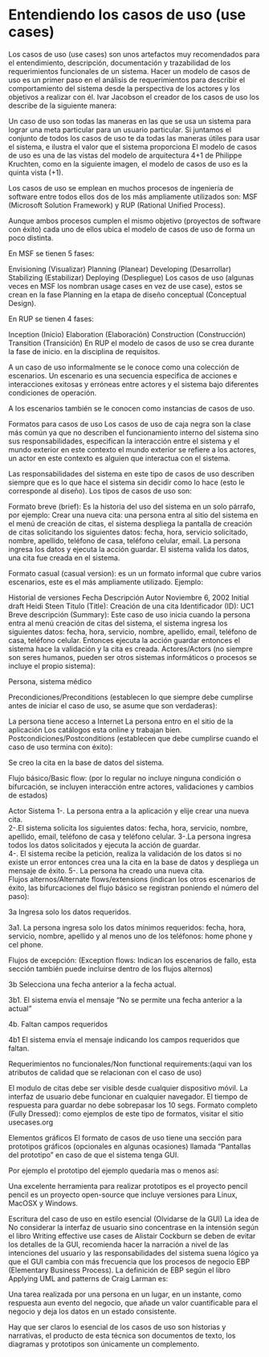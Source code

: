 # Entendiendo los casos de uso (use cases)

Los casos de uso (use cases) son unos artefactos muy recomendados para el entendimiento, descripción, documentación y trazabilidad de los requerimientos funcionales de un sistema. Hacer un modelo de casos de uso es un primer paso en el análisis de requerimientos para describir el comportamiento del sistema desde la perspectiva de los actores y los objetivos a realizar con él. Ivar Jacobson el creador de los casos de uso los describe de la siguiente manera:

Un caso de uso son todas las maneras en las que se usa un sistema para lograr una meta particular para un usuario particular. Si juntamos el conjunto de todos los casos de uso te da todas las maneras útiles para usar el sistema, e ilustra el valor que el sistema proporciona
El modelo de casos de uso es una de las vistas del modelo de arquitectura 4+1 de Philippe Kruchten, como en la siguiente imagen, el modelo de casos de uso es la quinta vista (+1).



Los casos de uso se emplean en muchos procesos de ingeniería de software entre todos ellos dos de los más ampliamente utilizados son: MSF (Microsoft Solution Framework) y RUP (Rational Unified Process).

Aunque ambos procesos cumplen el mismo objetivo (proyectos de software con éxito) cada uno de ellos ubica el modelo de casos de uso de forma un poco distinta.

En MSF se tienen 5 fases:

Envisioning (Visualizar)
Planning (Planear)
Developing (Desarrollar)
Stabilizing (Estabilizar)
Deploying (Despliegue)
Los casos de uso (algunas veces en MSF los nombran usage cases en vez de use case), estos se crean en la fase Planning en la etapa de diseño conceptual (Conceptual Design).

En RUP se tienen 4 fases:

Inception (Inicio)
Elaboration (Elaboración)
Construction (Construcción)
Transition (Transición)
En RUP el modelo de casos de uso se crea durante la fase de inicio. en la disciplina de requisitos.

A un caso de uso informalmente se le conoce como una colección de escenarios. Un escenario es una secuencia especifica de acciones e interacciones exitosas y erróneas entre actores y el sistema bajo diferentes condiciones de operación.

A los escenarios también se le conocen como instancias de casos de uso.

Formatos para casos de uso
Los casos de uso de caja negra son la clase más común ya que no describen el funcionamiento interno del sistema sino sus responsabilidades, especifican la interacción entre el sistema y el mundo exterior en este contexto el mundo exterior se refiere a los actores, un actor en este contexto es alguien que interactua con el sistema.

Las responsabilidades del sistema en este tipo de casos de uso describen siempre que es lo que hace el sistema sin decidir como lo hace (esto le corresponde al diseño). Los tipos de casos de uso son:

Formato breve (brief): Es la historia del uso del sistema en un solo párrafo, por ejemplo:
Crear una nueva cita: una persona entra al sitio del sistema en el menú de creación de citas, el sistema despliega la pantalla de creación de citas solicitando los siguientes datos: fecha, hora, servicio solicitado, nombre, apellido, teléfono de casa, teléfono celular, email. La persona ingresa los datos y ejecuta la acción guardar. El sistema valida los datos, una cita fue creada en el sistema.

Formato casual (casual version): es un un formato informal que cubre varios escenarios, este es el más ampliamente utilizado. Ejemplo:

Historial de versiones
Fecha	Descripción	Autor
Noviembre 6, 2002	Initial draft	Heidi Steen
Titulo (Title):	Creación de una cita
Identificador (ID):	UC1
Breve descripción (Summary):	Este caso de uso inicia cuando la persona entra al menú creación de citas del sistema, el sistema ingresa los siguientes datos: fecha, hora, servicio, nombre, apellido, email, teléfono de casa, teléfono celular. Entonces ejecuta la acción guardar entonces el sistema hace la validación y la cita es creada.
Actores/Actors (no siempre son seres humanos, pueden ser otros sistemas informáticos o procesos se incluye el propio sistema):

Persona, sistema médico

Precondiciones/Preconditions (establecen lo que siempre debe cumplirse antes de iniciar el caso de uso, se asume que son verdaderas):

La persona tiene acceso a Internet
La persona entro en el sitio de la aplicación
Los catálogos esta online y trabajan bien.
Postcondiciones/Postconditions (establecen que debe cumplirse cuando el caso de uso termina con éxito):

Se creo la cita en la base de datos del sistema.

Flujo básico/Basic flow: (por lo regular no incluye ninguna condición o bifurcación, se incluyen interacción entre actores, validaciones y cambios de estados)

Actor	Sistema
1-. La persona entra a la aplicación y elije crear una nueva cita.	
2-.El sistema solicita los siguientes datos: fecha, hora, servicio, nombre, apellido, email, teléfono de casa y teléfono celular.
3-.La persona ingresa todos los datos solicitados y ejecuta la acción de guardar.	
4-. El sistema recibe la petición, realiza la validación de los datos si no existe un error entonces crea una la cita en la base de datos y despliega un mensaje de éxito.
5-. La persona ha creado una nueva cita.	
Flujos alternos/Alternate flows/extensions (indican los otros escenarios de éxito, las bifurcaciones del flujo básico se registran poniendo el número del paso):


3a Ingresa solo los datos requeridos.

3a1. La persona ingresa solo los datos mínimos requeridos: fecha, hora, servicio, nombre, apellido y al menos uno de los teléfonos: home phone y cel phone.


Flujos de excepción: (Exception flows: Indican los escenarios de fallo, esta sección también puede incluirse dentro de los flujos alternos)

3b Selecciona una fecha anterior a la fecha actual.

3b1. El sistema envía el mensaje “No se permite una fecha anterior a la actual”


4b. Faltan campos requeridos

4b1 El sistema envía el mensaje indicando los campos requeridos que faltan.


Requerimientos no funcionales/Non functional requirements:(aqui van los atributos de calidad que se relacionan con el caso de uso)

El modulo de citas debe ser visible desde cualquier dispositivo móvil.
La interfaz de usuario debe funcionar en cualquier navegador.
El tiempo de respuesta para guardar no debe sobrepasar los 10 segs.
Formato completo (Fully Dressed): como ejemplos de este tipo de formatos, visitar el sitio usecases.org

Elementos gráficos
El formato de casos de uso tiene una sección para prototipos gráficos (opcionales en algunas ocasiones) llamada “Pantallas del prototipo” en caso de que el sistema tenga GUI.

Por ejemplo el prototipo del ejemplo quedaría mas o menos así:



Una excelente herramienta para realizar prototipos es el proyecto pencil pencil es un proyecto open-source que incluye versiones para Linux, MacOSX y Windows.



Escritura del caso de uso en estilo esencial (Olvidarse de la GUI)
La idea de No considerar la interfaz de usuario sino concentrase en la intensión según el libro Writing effective use cases de Alistair Cockburn se deben de evitar los detalles de la GUI, recomienda hacer la narración a nivel de las intenciones del usuario y las responsabilidades del sistema suena lógico ya que el GUI cambia con más frecuencia que los procesos de negocio EBP (Elementary Business Process). La definición de EBP según el libro Applying UML and patterns de Craig Larman es:

Una tarea realizada por una persona en un lugar, en un instante, como respuesta aun evento del negocio, que añade un valor cuantificable para el negocio y deja los datos en un estado consistente.

Hay que ser claros lo esencial de los casos de uso son historias y narrativas, el producto de esta técnica son documentos de texto, los diagramas y prototipos son únicamente un complemento.
